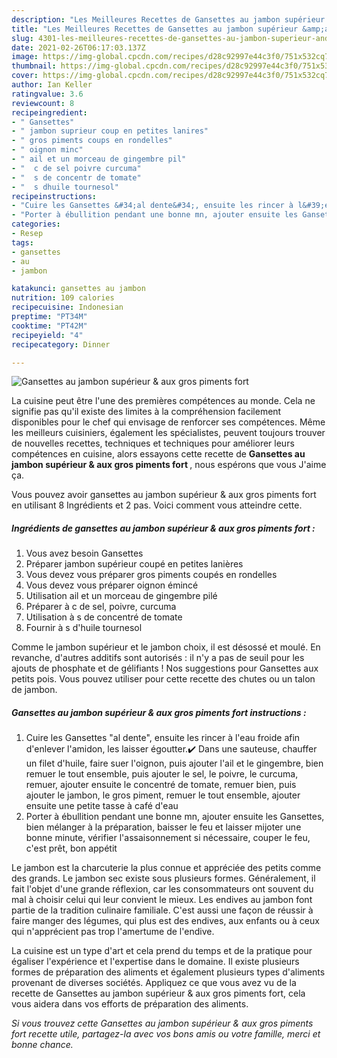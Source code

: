 ```yaml
---
description: "Les Meilleures Recettes de Gansettes au jambon supérieur &amp;amp; aux gros piments fort"
title: "Les Meilleures Recettes de Gansettes au jambon supérieur &amp;amp; aux gros piments fort"
slug: 4301-les-meilleures-recettes-de-gansettes-au-jambon-superieur-and-amp-aux-gros-piments-fort
date: 2021-02-26T06:17:03.137Z
image: https://img-global.cpcdn.com/recipes/d28c92997e44c3f0/751x532cq70/gansettes-au-jambon-superieur-aux-gros-piments-fort-photo-principale-de-la-recette.jpg
thumbnail: https://img-global.cpcdn.com/recipes/d28c92997e44c3f0/751x532cq70/gansettes-au-jambon-superieur-aux-gros-piments-fort-photo-principale-de-la-recette.jpg
cover: https://img-global.cpcdn.com/recipes/d28c92997e44c3f0/751x532cq70/gansettes-au-jambon-superieur-aux-gros-piments-fort-photo-principale-de-la-recette.jpg
author: Ian Keller
ratingvalue: 3.6
reviewcount: 8
recipeingredient:
- " Gansettes"
- " jambon suprieur coup en petites lanires"
- " gros piments coups en rondelles"
- " oignon minc"
- " ail et un morceau de gingembre pil"
- "  c de sel poivre curcuma"
- "  s de concentr de tomate"
- "  s dhuile tournesol"
recipeinstructions:
- "Cuire les Gansettes &#34;al dente&#34;, ensuite les rincer à l&#39;eau froide afin d&#39;enlever l&#39;amidon, les laisser égoutter.✔️ Dans une sauteuse, chauffer un filet d&#39;huile, faire suer l&#39;oignon, puis ajouter l&#39;ail et le gingembre, bien remuer le tout ensemble, puis ajouter le sel, le poivre, le curcuma, remuer, ajouter ensuite le concentré de tomate, remuer bien, puis ajouter le jambon, le gros piment, remuer le tout ensemble, ajouter ensuite une petite tasse à café d&#39;eau"
- "Porter à ébullition pendant une bonne mn, ajouter ensuite les Gansettes, bien mélanger à la préparation, baisser le feu et laisser mijoter une bonne minute, vérifier l&#39;assaisonnement si nécessaire, couper le feu, c&#39;est prêt, bon appétit"
categories:
- Resep
tags:
- gansettes
- au
- jambon

katakunci: gansettes au jambon 
nutrition: 109 calories
recipecuisine: Indonesian
preptime: "PT34M"
cooktime: "PT42M"
recipeyield: "4"
recipecategory: Dinner

---
```



![Gansettes au jambon supérieur &amp; aux gros piments fort](https://img-global.cpcdn.com/recipes/d28c92997e44c3f0/751x532cq70/gansettes-au-jambon-superieur-aux-gros-piments-fort-photo-principale-de-la-recette.jpg)

La cuisine peut être l'une des premières compétences au monde. Cela ne signifie pas qu'il existe des limites à la compréhension facilement disponibles pour le chef qui envisage de renforcer ses compétences. Même les meilleurs cuisiniers, également les spécialistes, peuvent toujours trouver de nouvelles recettes, techniques et techniques pour améliorer leurs compétences en cuisine, alors essayons cette recette de <strong> Gansettes au jambon supérieur &amp; aux gros piments fort </strong>, nous espérons que vous J'aime ça.

<!--inarticleads1-->

Vous pouvez avoir gansettes au jambon supérieur &amp; aux gros piments fort en utilisant 8 Ingrédients et 2 pas. Voici comment vous atteindre cette.

##### Ingrédients de gansettes au jambon supérieur &amp; aux gros piments fort :

1. Vous avez besoin  Gansettes
1. Préparer  jambon supérieur coupé en petites lanières
1. Vous devez vous préparer  gros piments coupés en rondelles
1. Vous devez vous préparer  oignon émincé
1. Utilisation  ail et un morceau de gingembre pilé
1. Préparer  à c de sel, poivre, curcuma
1. Utilisation  à s de concentré de tomate
1. Fournir  à s d&#39;huile tournesol


Comme le jambon supérieur et le jambon choix, il est désossé et moulé. En revanche, d&#39;autres additifs sont autorisés : il n&#39;y a pas de seuil pour les ajouts de phosphate et de gélifiants ! Nos suggestions pour Gansettes aux petits pois. Vous pouvez utiliser pour cette recette des chutes ou un talon de jambon. 

<!--inarticleads2-->

##### Gansettes au jambon supérieur &amp; aux gros piments fort instructions :

1. Cuire les Gansettes &#34;al dente&#34;, ensuite les rincer à l&#39;eau froide afin d&#39;enlever l&#39;amidon, les laisser égoutter.✔️ Dans une sauteuse, chauffer un filet d&#39;huile, faire suer l&#39;oignon, puis ajouter l&#39;ail et le gingembre, bien remuer le tout ensemble, puis ajouter le sel, le poivre, le curcuma, remuer, ajouter ensuite le concentré de tomate, remuer bien, puis ajouter le jambon, le gros piment, remuer le tout ensemble, ajouter ensuite une petite tasse à café d&#39;eau
1. Porter à ébullition pendant une bonne mn, ajouter ensuite les Gansettes, bien mélanger à la préparation, baisser le feu et laisser mijoter une bonne minute, vérifier l&#39;assaisonnement si nécessaire, couper le feu, c&#39;est prêt, bon appétit


Le jambon est la charcuterie la plus connue et appréciée des petits comme des grands. Le jambon sec existe sous plusieurs formes. Généralement, il fait l&#39;objet d&#39;une grande réflexion, car les consommateurs ont souvent du mal à choisir celui qui leur convient le mieux. Les endives au jambon font partie de la tradition culinaire familiale. C&#39;est aussi une façon de réussir à faire manger des légumes, qui plus est des endives, aux enfants ou à ceux qui n&#39;apprécient pas trop l&#39;amertume de l&#39;endive. 

<!--inarticleads1-->

<p>
La cuisine est un type d'art et cela prend du temps et de la pratique pour égaliser l'expérience et l'expertise dans le domaine. Il existe plusieurs formes de préparation des aliments et également plusieurs types d'aliments provenant de diverses sociétés. Appliquez ce que vous avez vu de la recette de Gansettes au jambon supérieur &amp; aux gros piments fort, cela vous aidera dans vos efforts de préparation des aliments.
</p>

<p>
<i>Si vous trouvez cette Gansettes au jambon supérieur &amp; aux gros piments fort recette utile, partagez-la avec vos bons amis ou votre famille, merci et bonne chance.</i>
</p>
